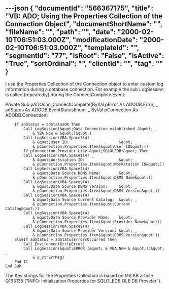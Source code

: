 ---json
{
  "documentId": "566367175",
  "title": "VB: ADO; Using the Properties Collection of the Connection Object",
  "documentShortName": "",
  "fileName": "",
  "path": "",
  "date": "2000-02-10T06:51:03.000Z",
  "modificationDate": "2000-02-10T06:51:03.000Z",
  "templateId": "",
  "segmentId": "77",
  "isRoot": "False",
  "isActive": "True",
  "sortOrdinal": "",
  "clientId": "",
  "tag": ""
}
---

I use the Properties Collection of the Connection object to enter custom log information during a database connection. For example the sub LogSession is called (repeatedly) during the ConnectComplete Event:

Private Sub pADOcnn_ConnectComplete(ByVal pError As ADODB.Error, _
        adStatus As ADODB.EventStatusEnum, _
        ByVal pConnection As ADODB.Connection)
    
        If adStatus = adStatusOK Then
            Call LogSession(&quot;Data Connection established (&quot; _
                & VBA.Now & &quot;)&quot;)
            Call LogSession(VBA.Space$(4) _
                & &quot;User ID:                      &quot; _
                & pConnection.Properties.Item(&quot;User ID&quot;))
            If pConnection.Provider Like &quot;SQLOLEDB*&quot; Then _
            Call LogSession(VBA.Space$(4) _
                & &quot;Workstation ID:               &quot; _
                & pConnection.Properties.Item(&quot;Workstation ID&quot;))
            Call LogSession(VBA.Space$(4) _
                & &quot;Data Source DBMS Name:        &quot; _
                & pConnection.Properties.Item(&quot;DBMS Name&quot;))
            Call LogSession(VBA.Space$(4) _
                & &quot;Data Source DBMS Version:     &quot; _
                & pConnection.Properties.Item(&quot;DBMS Version&quot;))
            Call LogSession(VBA.Space$(4) _
                & &quot;Data Source Current Catalog:  &quot; _
                & pConnection.Properties.Item(&quot;Current Catalog&quot;))
            Call LogSession(VBA.Space$(4) _
                & &quot;Data Source Provider Name:    &quot; _
                & pConnection.Properties.Item(&quot;Provider Name&quot;))
            Call LogSession(VBA.Space$(4) _
                & &quot;Data Source Provider Version: &quot; _
                & pConnection.Properties.Item(&quot;DBMS Version&quot;))
        ElseIf adStatus = adStatusErrorsOccurred Then
            Call EnvironmentErr(pError)
            Call LogSession(&quot;ERROR (&quot; & VBA.Now & &quot;):&quot; _
                & p_strErrMsg)
        End If
    End Sub

The Key strings for the Properties Collection is based on MS KB article Q193135 (&quot;INFO: Initialization Properties for SQLOLEDB OLE DB Provider&quot;).
